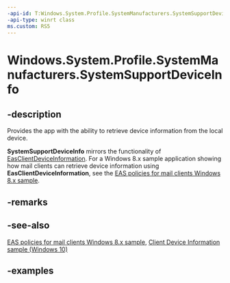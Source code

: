 ```yaml
---
-api-id: T:Windows.System.Profile.SystemManufacturers.SystemSupportDeviceInfo
-api-type: winrt class
ms.custom: RS5
---
```


<!-- Class syntax.
public class SystemSupportDeviceInfo 
-->

# Windows.System.Profile.SystemManufacturers.SystemSupportDeviceInfo

## -description

Provides the app with the ability to retrieve device information from the local device.

**SystemSupportDeviceInfo** mirrors the functionality of [EasClientDeviceInformation](../windows.security.exchangeactivesyncprovisioning/easclientdeviceinformation.md). For a Windows 8.x sample application showing how mail clients can retrieve device information using **EasClientDeviceInformation**, see the [EAS policies for mail clients Windows 8.x sample](https://github.com/microsoftarchive/msdn-code-gallery-microsoft/tree/master/Official%20Windows%20Platform%20Sample/Windows%208.1%20Store%20app%20samples/99866-Windows%208.1%20Store%20app%20samples/EAS%20policies%20for%20mail%20clients%20sample).

## -remarks

## -see-also

[EAS policies for mail clients Windows 8.x sample](https://github.com/microsoftarchive/msdn-code-gallery-microsoft/tree/master/Official%20Windows%20Platform%20Sample/Windows%208.1%20Store%20app%20samples/99866-Windows%208.1%20Store%20app%20samples/EAS%20policies%20for%20mail%20clients%20sample), [Client Device Information sample (Windows 10)](https://github.com/Microsoft/Windows-universal-samples/tree/master/Samples/ClientDeviceInformation)

## -examples

